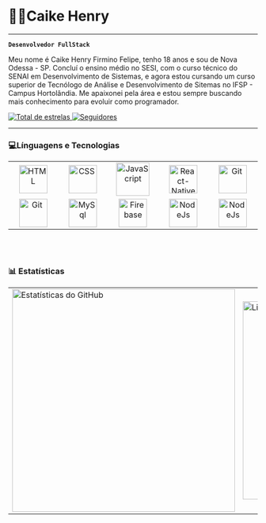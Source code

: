 # 👨‍💻Caike Henry

---

**`Desenvolvedor FullStack`**

Meu nome é Caike Henry Firmino Felipe, tenho 18 anos e sou de Nova Odessa - SP. Concluí o ensino médio no SESI, com o curso técnico do SENAI em Desenvolvimento de Sistemas, e agora estou cursando um curso superior de Tecnólogo de Análise e Desenvolvimento de Sitemas no IFSP - Campus Hortolândia. Me apaixonei pela área e estou sempre buscando mais conhecimento para evoluir como programador.

<p align="left">
    <a href="https://github.com/CaikeHenry007?tab=repositories&sort=stargazers">
        <img 
            alt="Total de estrelas" 
            title="Total de estrelas GitHub" 
            src="https://custom-icon-badges.demolab.com/github/stars/CaikeHenry007?color=55960c&style=for-the-badge&labelColor=488207&logo=star&label=estrelas"
        />
    </a>
    <a href="https://github.com/CaikeHenry007?tab=followers">
        <img 
            alt="Seguidores" 
            title="Me siga no GitHub" 
            src="https://custom-icon-badges.demolab.com/github/followers/CaikeHenry007?color=236ad3&labelColor=1155ba&style=for-the-badge&logo=github&label=Seguidores&logoColor=white"
        />
    </a>
</p>

---

### 💻Línguagens e Tecnologias

<table align="center">
<tr>
<td align="center" width="96" >
<img 
    alt="HTML"
    title="HTML" 
    width="57" 
    src="https://media4.giphy.com/media/v1.Y2lkPTc5MGI3NjExZDJieXA4c20wYmJhYWtvOW02MHcxM2VkZW9qOWt0MjBmeml4NmxyOCZlcD12MV9pbnRlcm5hbF9naWZfYnlfaWQmY3Q9cw/XAxylRMCdpbEWUAvr8/giphy.gif" 
/>
</td>

<td align="center" width="96" >
<img 
    alt="CSS" 
    title="CSS"
    width="57" 
    src="https://media.giphy.com/media/v1.Y2lkPTc5MGI3NjExNmQ3OWQyZWI0MWU1YjM4Zjk3OTI0NTU5NDEyMWU5OTc3N2E5NWYxZiZjdD1z/fsEaZldNC8A1PJ3mwp/giphy.gif" 
/>
</td>

<td align="center" width="96" >
<img 
    alt="JavaScript" 
    title="JavaScript"
    width="67" 
    src="https://techstack-generator.vercel.app/js-icon.svg" 
/>
</td>

<td align="center" width="96" >
<img 
    alt="React-Native" 
    title="React-Native"
    width="57" 
    src="https://techstack-generator.vercel.app/react-icon.svg" />
</td> 

<td align="center" width="96" >   
<img 
    alt="Git" 
    title="Git"
    width="57" 
    src="https://techstack-generator.vercel.app/cpp-icon.svg" 
/>
</td>
</tr>

<tr>
<td align="center" width="96" >   
<img 
    alt="Git" 
    title="Git"
    width="57" 
    src="https://cdn.jsdelivr.net/gh/devicons/devicon@latest/icons/git/git-original.svg" 
/>
</td>

<td align="center" width="96" > 
<img 
    alt="MySql" 
    title="MySql"
    width="57" 
    src="https://techstack-generator.vercel.app/mysql-icon.svg" />
</td>

<td align="center" width="96" > 
<img 
    alt="Firebase" 
    title="Firebase"
    width="57" 
    src="https://cdn.jsdelivr.net/gh/devicons/devicon@latest/icons/firebase/firebase-original-wordmark.svg" />
</td>

<td align="center" width="96" >    
 <img  
    alt="NodeJs" 
    title="NodeJs"
    width="57" 
    src="https://user-images.githubusercontent.com/74038190/212257460-738ff738-247f-4445-a718-cdd0ca76e2db.gif" />
</td>

<td align="center" width="96" >    
 <img  
    alt="NodeJs" 
    title="NodeJs"
    width="57" 
    src="https://techstack-generator.vercel.app/prettier-icon.svg" />
</td>
</tr>
</table>        

<br>
<br>

### 📊 Estatísticas

<div align="center">
<table>
  <tr>
    <td>
      <img 
        src="https://github-readme-stats.vercel.app/api?username=CaikeHenry007&show_icons=true&theme=transparent&include_all_commits=true&locale=pt-br" 
        alt="Estatísticas do GitHub" 
        width="450"
      />
    </td>
    <td>
      <img 
        src="https://github-readme-stats.vercel.app/api/top-langs/?username=CaikeHenry007&theme=transparent&layout=compact&custom_title=Tecnologias&langs_count=4" 
        alt="Linguagens mais usadas" 
        width="400"
      />
    </td>
  </tr>
</table>
</div>


          


